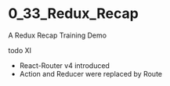 # 0_33_Redux_Recap
A Redux Recap Training Demo

todo XI
- React-Router v4 introduced
- Action and Reducer were replaced by Route
